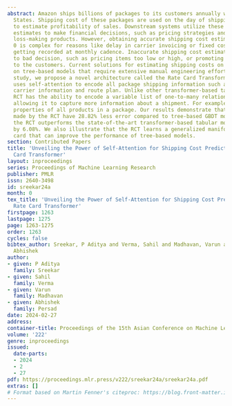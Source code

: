 ```yaml
---
abstract: Amazon ships billions of packages to its customers annually within the United
  States. Shipping cost of these packages are used on the day of shipping (day 0)
  to estimate profitability of sales. Downstream systems utilize these days 0 profitability
  estimates to make financial decisions, such as pricing strategies and delisting
  loss-making products. However, obtaining accurate shipping cost estimates on day
  0 is complex for reasons like delay in carrier invoicing or fixed cost components
  getting recorded at monthly cadence. Inaccurate shipping cost estimates can lead
  to bad decision, such as pricing items too low or high, or promoting the wrong product
  to the customers. Current solutions for estimating shipping costs on day 0 rely
  on tree-based models that require extensive manual engineering efforts. In this
  study, we propose a novel architecture called the Rate Card Transformer (RCT) that
  uses self-attention to encode all package shipping information such as package attributes,
  carrier information and route plan. Unlike other transformer-based tabular models,
  RCT has the ability to encode a variable list of one-to-many relations of a shipment,
  allowing it to capture more information about a shipment. For example, RCT can encode
  properties of all products in a package. Our results demonstrate that cost predictions
  made by the RCT have 28.82% less error compared to tree-based GBDT model. Moreover,
  the RCT outperforms the state-of-the-art transformer-based tabular model, FTTransformer,
  by 6.08%. We also illustrate that the RCT learns a generalized manifold of the rate
  card that can improve the performance of tree-based models.
section: Contributed Papers
title: 'Unveiling the Power of Self-Attention for Shipping Cost Prediction: The Rate
  Card Transformer'
layout: inproceedings
series: Proceedings of Machine Learning Research
publisher: PMLR
issn: 2640-3498
id: sreekar24a
month: 0
tex_title: 'Unveiling the Power of Self-Attention for Shipping Cost Prediction: {T}he
  Rate Card Transformer'
firstpage: 1263
lastpage: 1275
page: 1263-1275
order: 1263
cycles: false
bibtex_author: Sreekar, P Aditya and Verma, Sahil and Madhavan, Varun and Persad,
  Abhishek
author:
- given: P Aditya
  family: Sreekar
- given: Sahil
  family: Verma
- given: Varun
  family: Madhavan
- given: Abhishek
  family: Persad
date: 2024-02-27
address:
container-title: Proceedings of the 15th Asian Conference on Machine Learning
volume: '222'
genre: inproceedings
issued:
  date-parts:
  - 2024
  - 2
  - 27
pdf: https://proceedings.mlr.press/v222/sreekar24a/sreekar24a.pdf
extras: []
# Format based on Martin Fenner's citeproc: https://blog.front-matter.io/posts/citeproc-yaml-for-bibliographies/
---
```

